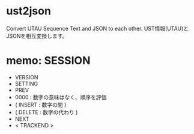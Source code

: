 # ust2json
Convert UTAU Sequence Text and JSON to each other. UST情報(UTAU)とJSONを相互変換します。

# memo: SESSION
- VERSION
- SETTING
- PREV
- 0000 : 数字の意味はなく、順序を評価
- ( INSERT : 数字の間 )
- ( DELETE : 数字の代わり )
- NEXT
- < TRACKEND >